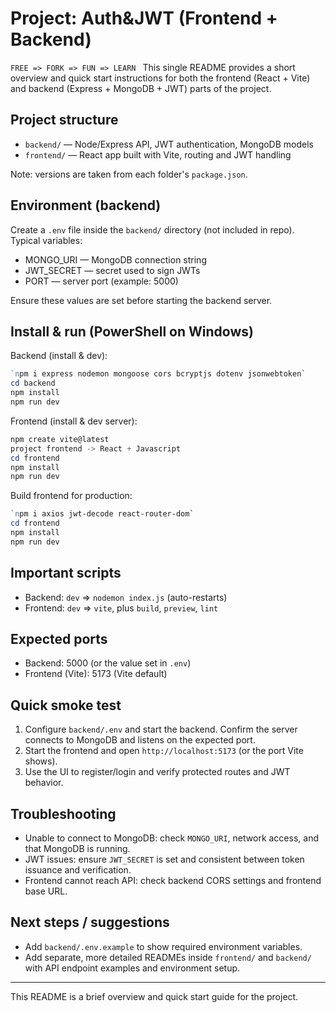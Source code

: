# Project: Auth&JWT (Frontend + Backend)
`FREE => FORK => FUN => LEARN `
This single README provides a short overview and quick start instructions for both the frontend (React + Vite) and backend (Express + MongoDB + JWT) parts of the project.

## Project structure

- `backend/` — Node/Express API, JWT authentication, MongoDB models 
- `frontend/` — React app built with Vite, routing and JWT handling 

Note: versions are taken from each folder's `package.json`.

## Environment (backend)

Create a `.env` file inside the `backend/` directory (not included in repo). Typical variables:

- MONGO_URI — MongoDB connection string
- JWT_SECRET — secret used to sign JWTs
- PORT — server port (example: 5000)

Ensure these values are set before starting the backend server.

## Install & run (PowerShell on Windows)

Backend (install & dev):

```powershell
`npm i express nodemon mongoose cors bcryptjs dotenv jsonwebtoken`
cd backend
npm install
npm run dev
```

Frontend (install & dev server):

```powershell
npm create vite@latest
project frontend -> React + Javascript
cd frontend
npm install
npm run dev
```

Build frontend for production:

```powershell
`npm i axios jwt-decode react-router-dom`
cd frontend
npm install
npm run dev
```

## Important scripts

- Backend: `dev` => `nodemon index.js` (auto-restarts)
- Frontend: `dev` => `vite`, plus `build`, `preview`, `lint`

## Expected ports

- Backend: 5000 (or the value set in `.env`)
- Frontend (Vite): 5173 (Vite default)

## Quick smoke test

1. Configure `backend/.env` and start the backend. Confirm the server connects to MongoDB and listens on the expected port.
2. Start the frontend and open `http://localhost:5173` (or the port Vite shows).
3. Use the UI to register/login and verify protected routes and JWT behavior.

## Troubleshooting

- Unable to connect to MongoDB: check `MONGO_URI`, network access, and that MongoDB is running.
- JWT issues: ensure `JWT_SECRET` is set and consistent between token issuance and verification.
- Frontend cannot reach API: check backend CORS settings and frontend base URL.

## Next steps / suggestions

- Add `backend/.env.example` to show required environment variables.
- Add separate, more detailed READMEs inside `frontend/` and `backend/` with API endpoint examples and environment setup.

---

This README is a brief overview and quick start guide for the project.








